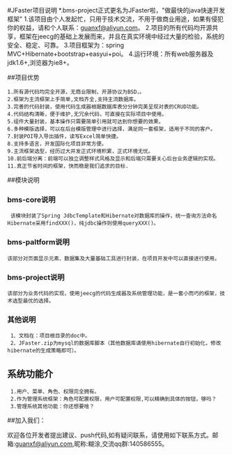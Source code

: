 #JFaster项目说明
     *.bms-project正式更名为JFaster啦，"做最快的java快速开发框架"
     1.该项目由个人发起忙，只用于技术交流，不用于做商业用途，如果有侵犯你的权益，请和个人联系：guanxf@aliyun.com。
     2.项目的所有代码均开源共享，框架在jeecg的基础上发展而来，并且在真实环境中经过大量的检验，系统的安全、稳定、可靠。
     3.项目框架为：spring MVC+Hibernate+bootstrap+easyui+poi。
     4.运行环境：所有web服务器及jdk1.6+,浏览器为ie8+。

##项目优势
   
    1.所有源代码均完全开源，无商业限制，开源协议为BSD，。
    2.框架为主流框架上手简单,文档齐全,支持主流数据库。
    3.完善的代码封装，使用代码生成器根据数据库表分分钟完美呈现对表的CRUD功能。
    4.代码结构清晰，便于维护,无冗余代码，可直接在实际项目中使用。
    5.组件大量封装，基本操作只需要简单引用就可达到你想要的效果。
    6.多种模版选择，可以在后台模版管理中进行选择，满足同一套框架，适用于不同的客户。
    7.封装POI导入导出插件，读写Excel简单快捷。
    8.支持多语言，开发国际化项目非常方便。
    9.主流框架选型，经历过大并发正式环境积累，正式环境无忧。
    10.前后端分离：前端可以独立调整样式风格及显示和后端只需要关心后台业务逻辑的实现。
    11.真正节省时间的框架，快而稳是我们追求的目标.
   

##模块说明

### bms-core说明
     该模块封装了Spring JdbcTemplate和Hibernate对数据库的操作，统一查询方法命名Hibernate采用findXXX()，纯jdbc操作则使用queryXXX()。

### bms-paltform说明
    该部分对页面显示元素、数据集及大量基础工具进行封装，在项目开发中可以直接进行使用。

### bms-project说明
    该部分为业务代码的实现，使用jeecg的代码生成器及系统管理功能，是一套小而巧的框架，技术选型最优的选择。

### 其他说明
     1、文档在：项目根目录的doc中。
     2、JFaster.zip为mysql的数据库脚本（其他数据库请使用hibernate自行初始化，修改hibernate的生成策略即可）。
     
     
## 系统功能介
     1.用户、菜单、角色、权限完全拥有。
     2.作为管理系统框架：角色可配置权限，用户可配置权限,可以精确到具体的按钮，够吗？
     3.管理系统其他功能：你还想要啥？
     
##加入我们：

   欢迎各位开发者提出建议、push代码,如有疑问联系，请使用如下联系方式。邮箱:guanxf@aliyun.com,昵称:糊涂,交流qq群:140586555。


